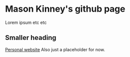 # Mason Kinney's github page
Lorem ipsum etc etc  
## Smaller heading  
[Personal website](https://masonkinney.net) Also just a placeholder for now.
